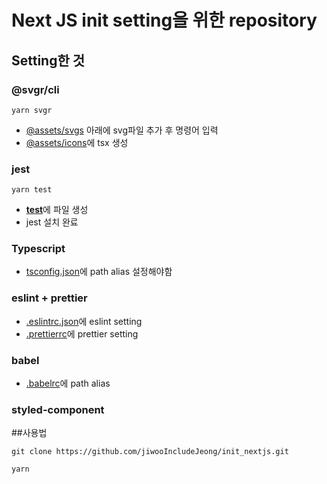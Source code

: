 # Next JS init setting을 위한 repository
## Setting한 것
### @svgr/cli
```
yarn svgr
```
- [@assets/svgs](src/assets/svgs) 아래에 svg파일 추가 후 명령어 입력
- [@assets/icons](src/assets/icons)에 tsx 생성
### jest
```
yarn test
```
- [__test__](__test__)에 파일 생성
- jest 설치 완료
### Typescript
- [tsconfig.json](tsconfig.json)에 path alias 설정해야함 
### eslint + prettier
- [.eslintrc.json](.eslintrc.json)에 eslint setting
- [.prettierrc](.prettierrc)에 prettier setting
### babel
- [.babelrc](.babelrc)에 path alias
### styled-component


##사용법
```
git clone https://github.com/jiwooIncludeJeong/init_nextjs.git

yarn
```
